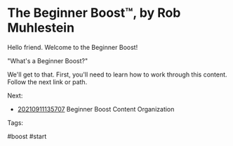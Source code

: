 # The Beginner Boost™, by Rob Muhlestein

Hello friend. Welcome to the Beginner Boost!

"What's a Beginner Boost?"

We'll get to that. First, you'll need to learn how to work through this
content. Follow the next link or path.

Next:

* [20210911135707](/20210911135707/) Beginner Boost Content Organization

Tags:

  #boost #start
